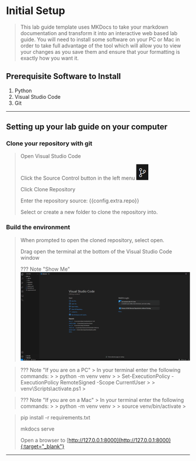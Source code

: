 # Initial Setup

> This lab guide template uses MKDocs to take your markdown documentation and transform it into an interactive web based lab guide.  You will need to install some software on your PC or Mac in order to take full advantage of the tool which will allow you to view your changes as you save them and ensure that your formatting is exactly how you want it.


## Prerequisite Software to Install
1. Python
2. Visual Studio Code
3. Git

---

## Setting up your lab guide on your computer

### Clone your repository with git
> Open Visual Studio Code
>
> Click the Source Control button in the left menu ![alt text](assets/sourceControl.png)
> 
> Click Clone Repository
>
> Enter the repository source: <copy> {{config.extra.repo}}</copy>
>
> Select or create a new folder to clone the repository into.
>

### Build the environment

> When prompted to open the cloned repository, select open.
>
> Drag open the terminal at the bottom of the Visual Studio Code window
> 
> ??? Note "Show Me"
    ![alt text](assets/openTerminal.gif)



> ??? Note "If you are on a PC"
    > In your terminal enter the following commands:
    >
    > <copy>python -m venv venv</copy>
    >
    > <copy>Set-ExecutionPolicy -ExecutionPolicy RemoteSigned -Scope CurrentUser</copy>
    >
    > <copy>venv\Scripts\activate.ps1</copy>
    > 



> ??? Note "If you are on a Mac"
    > In your terminal enter the following commands:
    >
    > <copy>python -m venv venv</copy>
    >
    > <copy>source venv/bin/activate</copy>
    > 
    
    
    
> <copy>pip install -r requirements.txt</copy>
>
> <copy>mkdocs serve</copy>
>
> Open a browser to [http://127.0.0.1:8000](http://127.0.0.1:8000){:target="_blank"}
>
---

